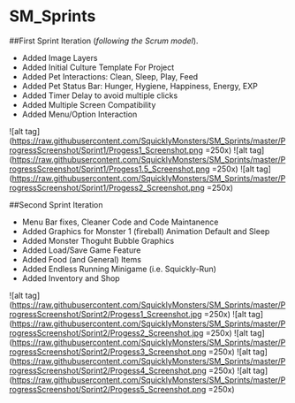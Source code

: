 # SM_Sprints

##First Sprint Iteration (_following the Scrum model_).

* Added Image Layers
* Added Initial Culture Template For Project
* Added Pet Interactions: Clean, Sleep, Play, Feed
* Added Pet Status Bar: Hunger, Hygiene, Happiness, Energy, EXP
* Added Timer Delay to avoid multiple clicks
* Added Multiple Screen Compatibility
* Added Menu/Option Interaction

![alt tag](https://raw.githubusercontent.com/SquicklyMonsters/SM_Sprints/master/ProgressScreenshot/Sprint1/Progess1_Screenshot.png =250x)
![alt tag](https://raw.githubusercontent.com/SquicklyMonsters/SM_Sprints/master/ProgressScreenshot/Sprint1/Progess1.5_Screenshot.png =250x)
![alt tag](https://raw.githubusercontent.com/SquicklyMonsters/SM_Sprints/master/ProgressScreenshot/Sprint1/Progess2_Screenshot.png =250x)

##Second Sprint Iteration

* Menu Bar fixes, Cleaner Code and Code Maintanence
* Added Graphics for Monster 1 (fireball) Animation Default and Sleep
* Added Monster Thoguht Bubble Graphics
* Added Load/Save Game Feature
* Added Food (and General) Items
* Added Endless Running Minigame (i.e. Squickly-Run)
* Added Inventory and Shop

![alt tag](https://raw.githubusercontent.com/SquicklyMonsters/SM_Sprints/master/ProgressScreenshot/Sprint2/Progess1_Screenshot.jpg =250x)
![alt tag](https://raw.githubusercontent.com/SquicklyMonsters/SM_Sprints/master/ProgressScreenshot/Sprint2/Progess2_Screenshot.jpg =250x)
![alt tag](https://raw.githubusercontent.com/SquicklyMonsters/SM_Sprints/master/ProgressScreenshot/Sprint2/Progess3_Screenshot.png =250x)
![alt tag](https://raw.githubusercontent.com/SquicklyMonsters/SM_Sprints/master/ProgressScreenshot/Sprint2/Progess4_Screenshot.png =250x)
![alt tag](https://raw.githubusercontent.com/SquicklyMonsters/SM_Sprints/master/ProgressScreenshot/Sprint2/Progess5_Screenshot.png =250x)
